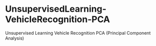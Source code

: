 # UnsupervisedLearning-VehicleRecognition-PCA
Unsupervised Learning Vehicle Recognition PCA (Principal Component Analysis)
